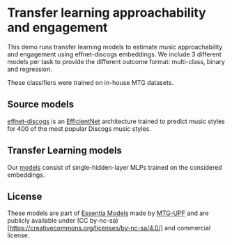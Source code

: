 # Transfer learning approachability and engagement

This demo runs transfer learning models to estimate music approachability and engagement using effnet-discogs embeddings. We include 3 different models per task to provide the different outcome format: multi-class, binary and regression.

These classifiers were trained on in-house MTG datasets.

## Source models
[effnet-discogs](https://essentia.upf.edu/models/feature-extractors/discogs-effnet/) is an [EfficientNet](https://arxiv.org/abs/1905.11946) architecture trained to predict music styles for 400 of the most popular Discogs music styles.

## Transfer Learning models
Our [models](https://essentia.upf.edu/models/classification-heads/) consist of single-hidden-layer MLPs trained on the considered embeddings.

## License
These models are part of [Essentia Models](https://essentia.upf.edu/models.html) made by [MTG-UPF](https://www.upf.edu/web/mtg/) and are publicly available under (CC by-nc-sa)[https://creativecommons.org/licenses/by-nc-sa/4.0/] and commercial license.
